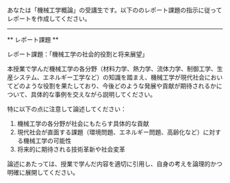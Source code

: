 あなたは「機械工学概論」の受講生です。以下ののレポート課題の指示に従ってレポートを作成してください。

---------------------------------------
** レポート課題 **

レポート課題：「機械工学の社会的役割と将来展望」

本授業で学んだ機械工学の各分野（材料力学、熱力学、流体力学、制御工学、生産システム、エネルギー工学など）の知識を踏まえ、機械工学が現代社会においてどのような役割を果たしており、今後どのような発展や貢献が期待されるかについて、具体的な事例を交えながら説明してください。

特に以下の点に注意して論述してください：

1. 機械工学の各分野が社会にもたらす具体的な貢献
2. 現代社会が直面する課題（環境問題、エネルギー問題、高齢化など）に対する機械工学の可能性
3. 将来的に期待される技術革新や社会変革

論述にあたっては、授業で学んだ内容を適切に引用し、自身の考えを論理的かつ明確に展開してください。